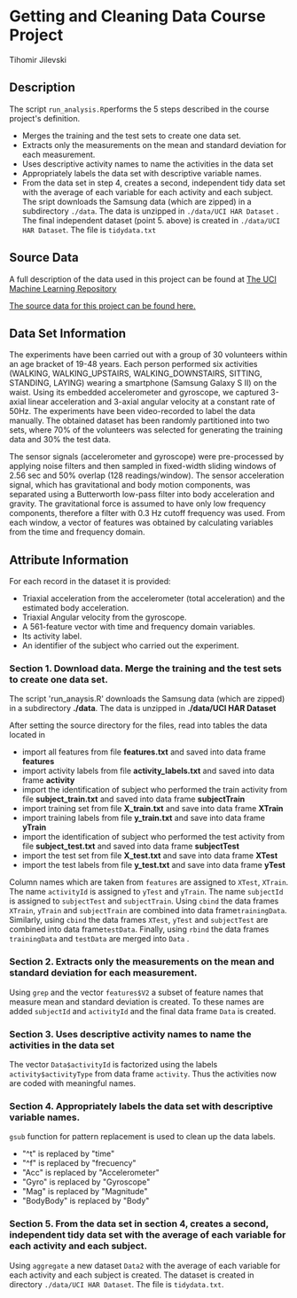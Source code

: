# Getting and Cleaning Data Course Project 

Tihomir Jilevski

## Description

The script `run_analysis.R`performs the 5 steps described in the course project's definition.
- Merges the training and the test sets to create one data set.
- Extracts only the measurements on the mean and standard deviation for each measurement. 
- Uses descriptive activity names to name the activities in the data set
- Appropriately labels the data set with descriptive variable names. 
- From the data set in step 4, creates a second, independent tidy data set with the average of each variable for each activity and each subject.
The sript downloads the Samsung data (which are zipped) in a subdirectory `./data`. The data is unzipped in `./data/UCI HAR Dataset` .
The final independent dataset (point 5. above) is created in  `./data/UCI HAR Dataset`. The file is `tidydata.txt`

## Source Data
A full description of the data used in this project can be found at [The UCI Machine Learning Repository](http://archive.ics.uci.edu/ml/datasets/Human+Activity+Recognition+Using+Smartphones)

[The source data for this project can be found here.](https://d396qusza40orc.cloudfront.net/getdata%2Fprojectfiles%2FUCI%20HAR%20Dataset.zip)

## Data Set Information
The experiments have been carried out with a group of 30 volunteers within an age bracket of 19-48 years. Each person performed six activities (WALKING, WALKING_UPSTAIRS, WALKING_DOWNSTAIRS, SITTING, STANDING, LAYING) wearing a smartphone (Samsung Galaxy S II) on the waist. Using its embedded accelerometer and gyroscope, we captured 3-axial linear acceleration and 3-axial angular velocity at a constant rate of 50Hz. The experiments have been video-recorded to label the data manually. The obtained dataset has been randomly partitioned into two sets, where 70% of the volunteers was selected for generating the training data and 30% the test data. 

The sensor signals (accelerometer and gyroscope) were pre-processed by applying noise filters and then sampled in fixed-width sliding windows of 2.56 sec and 50% overlap (128 readings/window). The sensor acceleration signal, which has gravitational and body motion components, was separated using a Butterworth low-pass filter into body acceleration and gravity. The gravitational force is assumed to have only low frequency components, therefore a filter with 0.3 Hz cutoff frequency was used. From each window, a vector of features was obtained by calculating variables from the time and frequency domain.

## Attribute Information
For each record in the dataset it is provided: 
* Triaxial acceleration from the accelerometer (total acceleration) and the estimated body acceleration. 
* Triaxial Angular velocity from the gyroscope. 
* A 561-feature vector with time and frequency domain variables. 
* Its activity label. 
* An identifier of the subject who carried out the experiment.

### Section 1. Download data. Merge the training and the test sets to create one data set.
The script 'run_anaysis.R' downloads the Samsung data (which are zipped) in a subdirectory **./data**.
The data is unzipped in **./data/UCI HAR Dataset** 
 
After setting the source directory for the files, read into tables the data located in
- import all features from file **features.txt** and saved into data frame **features**
- import activity labels from file **activity_labels.txt** and saved into data frame **activity**
- import the identification of subject who performed the train activity from file **subject_train.txt** and saved into data frame **subjectTrain**
- import training set from file **X_train.txt** and save into data frame **XTrain**
- import training labels from file **y_train.txt** and save into data frame **yTrain**
- import the identification of subject who performed the test activity from file **subject_test.txt** and saved into data frame **subjectTest**
- import the test set from file **X_test.txt** and save into data frame **XTest**
- import the test labels from file **y_test.txt** and save into data frame **yTest**

Column names which are taken from `features` are assigned to `XTest`, `XTrain`. 
The name `activityId` is assigned to `yTest` and `yTrain`.
The name `subjectId` is assigned to `subjectTest` and `subjectTrain`.
Using `cbind` the data frames `XTrain`, `yTrain` and `subjectTrain` are combined into data frame`trainingData`.
Similarly, using `cbind` the data frames `XTest`, `yTest` and `subjectTest` are combined into data frame`testData`.
Finally,  using `rbind` the data frames `trainingData` and `testData` are merged into `Data` .

### Section 2. Extracts only the measurements on the mean and standard deviation for each measurement.
Using `grep` and the vector `features$V2` a subset of feature names that measure mean and standard deviation is created. To these names are added `subjectId` and `activityId` and the final data frame `Data` is created.

### Section 3. Uses descriptive activity names to name the activities in the data set
The vector `Data$activityId` is factorized using the labels `activity$activityType` from data frame `activity`. Thus the activities now are coded with meaningful names.

### Section 4. Appropriately labels the data set with descriptive variable names. 
`gsub` function for pattern replacement is used to clean up the data labels.
- "^t" is replaced by "time" 
- "^f" is replaced by "frecuency" 
- "Acc" is replaced by "Accelerometer" 
- "Gyro" is replaced by "Gyroscope" 
- "Mag" is replaced by "Magnitude"
- "BodyBody" is replaced by "Body"

### Section 5. From the data set in section 4, creates a second, independent tidy data set with the average of each variable for each activity and each subject.
Using `aggregate` a new dataset `Data2` with the average of each variable for each activity and each subject is created. The dataset is created in directory `./data/UCI HAR Dataset`. The file is `tidydata.txt`.
